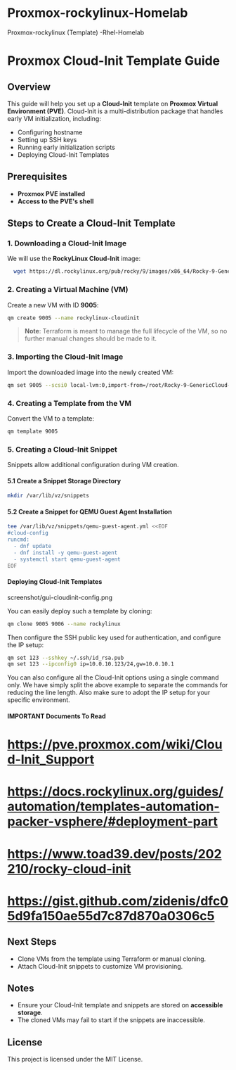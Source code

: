 # Proxmox-rockylinux-Homelab
Proxmox-rockylinux (Template) -Rhel-Homelab

# Proxmox Cloud-Init Template Guide

## Overview
This guide will help you set up a **Cloud-Init** template on **Proxmox Virtual Environment (PVE)**. Cloud-Init is a multi-distribution package that handles early VM initialization, including:
- Configuring hostname
- Setting up SSH keys
- Running early initialization scripts
- Deploying Cloud-Init Templates

## Prerequisites
- **Proxmox PVE installed**
- **Access to the PVE's shell**

## Steps to Create a Cloud-Init Template

### 1. Downloading a Cloud-Init Image
We will use the **RockyLinux Cloud-Init** image:
```bash
  wget https://dl.rockylinux.org/pub/rocky/9/images/x86_64/Rocky-9-GenericCloud-Base.latest.x86_64.qcow2
```

### 2. Creating a Virtual Machine (VM)
Create a new VM with ID **9005**:
```bash
qm create 9005 --name rockylinux-cloudinit
```
> **Note**: Terraform is meant to manage the full lifecycle of the VM, so no further manual changes should be made to it.

### 3. Importing the Cloud-Init Image
Import the downloaded image into the newly created VM:
```bash
qm set 9005 --scsi0 local-lvm:0,import-from=/root/Rocky-9-GenericCloud-Base.latest.x86_64.qcow2
```

### 4. Creating a Template from the VM
Convert the VM to a template:
```bash
qm template 9005
```

### 5. Creating a Cloud-Init Snippet
Snippets allow additional configuration during VM creation.

#### 5.1 Create a Snippet Storage Directory
```bash
mkdir /var/lib/vz/snippets
```

#### 5.2 Create a Snippet for QEMU Guest Agent Installation
```bash
tee /var/lib/vz/snippets/qemu-guest-agent.yml <<EOF
#cloud-config
runcmd:
  - dnf update
  - dnf install -y qemu-guest-agent
  - systemctl start qemu-guest-agent
EOF
```

#### Deploying Cloud-Init Templates
screenshot/gui-cloudinit-config.png

You can easily deploy such a template by cloning:

```bash
qm clone 9005 9006 --name rockylinux
```

Then configure the SSH public key used for authentication, and configure the IP setup:

```bash
qm set 123 --sshkey ~/.ssh/id_rsa.pub
qm set 123 --ipconfig0 ip=10.0.10.123/24,gw=10.0.10.1
```

You can also configure all the Cloud-Init options using a single command only. We have simply split the above example to separate the commands for reducing the line length. Also make sure to adopt the IP setup for your specific environment.

#### IMPORTANT Documents To Read


 https://pve.proxmox.com/wiki/Cloud-Init_Support
 =
 https://docs.rockylinux.org/guides/automation/templates-automation-packer-vsphere/#deployment-part
 =
 https://www.toad39.dev/posts/202210/rocky-cloud-init
 =
 https://gist.github.com/zidenis/dfc05d9fa150ae55d7c87d870a0306c5
 =

## Next Steps
- Clone VMs from the template using Terraform or manual cloning.
- Attach Cloud-Init snippets to customize VM provisioning.

## Notes
- Ensure your Cloud-Init template and snippets are stored on **accessible storage**.
- The cloned VMs may fail to start if the snippets are inaccessible.

## License
This project is licensed under the MIT License.


